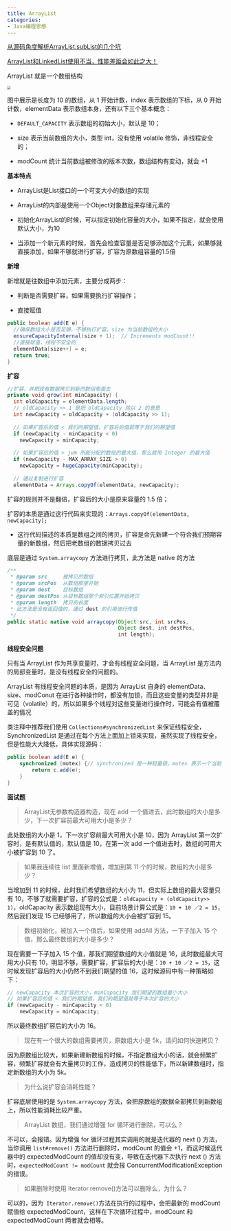 ```yaml
---
title: ArrayList
categories: 
- Java编程思想
---
```


[从源码角度解析ArrayList.subList的几个坑](https://mp.weixin.qq.com/s/DNXAP3PGHE1zX_ax0TyA3Q)

[ArrayList和LinkedList使用不当，性能差距会如此之大！](https://mp.weixin.qq.com/s/IuXnprZdz2Au6yjAgJ1hcg)

ArrayList 就是一个数组结构

<img src="https://img-blog.csdnimg.cn/fb666fc15dba4286ad529bfa38b4350f.png" style="zoom:50%;" />

图中展示是长度为 10 的数组，从 1 开始计数，index 表示数组的下标，从 0 开始计数，elementData 表示数组本身，还有以下三个基本概念：

- `DEFAULT_CAPACITY` 表示数组的初始大小，默认是 10；

- size 表示当前数组的大小，类型 int，没有使用 volatile 修饰，非线程安全的；

- modCount 统计当前数组被修改的版本次数，数组结构有变动，就会 +1

**基本特点**

- ArrayList是List接口的一个可变大小的数组的实现

- ArrayList的内部是使用一个Object对象数组来存储元素的

- 初始化ArrayList的时候，可以指定初始化容量的大小，如果不指定，就会使用默认大小，为10

- 当添加一个新元素的时候，首先会检查容量是否足够添加这个元素，如果够就直接添加，如果不够就进行扩容，扩容为原数组容量的1.5倍

**新增**

新增就是往数组中添加元素，主要分成两步：

- 判断是否需要扩容，如果需要执行扩容操作；

- 直接赋值

```java
public boolean add(E e) {
  //确保数组大小是否足够，不够执行扩容，size 为当前数组的大小
  ensureCapacityInternal(size + 1);  // Increments modCount!!
  //直接赋值，线程不安全的
  elementData[size++] = e;
  return true;
}
```

**扩容**

```java
//扩容，并把现有数据拷贝到新的数组里面去
private void grow(int minCapacity) {
  int oldCapacity = elementData.length;
  // oldCapacity >> 1 是把 oldCapacity 除以 2 的意思
  int newCapacity = oldCapacity + (oldCapacity >> 1);
 
  // 如果扩容后的值 < 我们的期望值，扩容后的值就等于我们的期望值
  if (newCapacity - minCapacity < 0)
    newCapacity = minCapacity;
 
  // 如果扩容后的值 > jvm 所能分配的数组的最大值，那么就用 Integer 的最大值
  if (newCapacity - MAX_ARRAY_SIZE > 0)
    newCapacity = hugeCapacity(minCapacity);
 
  // 通过复制进行扩容
  elementData = Arrays.copyOf(elementData, newCapacity);
```

扩容的规则并不是翻倍，扩容后的大小是原来容量的 1.5 倍；

扩容的本质是通过这行代码来实现的：`Arrays.copyOf(elementData, newCapacity);`

* 这行代码描述的本质是数组之间的拷贝，扩容是会先新建一个符合我们预期容量的新数组，然后把老数组的数据拷贝过去

底层是通过 `System.arraycopy` 方法进行拷贝，此方法是 native 的方法

```java
/**
 * @param src     被拷贝的数组
 * @param srcPos  从数组那里开始
 * @param dest    目标数组
 * @param destPos 从目标数组那个索引位置开始拷贝
 * @param length  拷贝的长度 
 * 此方法是没有返回值的，通过 dest 的引用进行传值
 */
public static native void arraycopy(Object src, int srcPos,
                                    Object dest, int destPos,
                                    int length);
```

**线程安全问题**

只有当 ArrayList 作为共享变量时，才会有线程安全问题，当 ArrayList 是方法内的局部变量时，是没有线程安全的问题的。

ArrayList 有线程安全问题的本质，是因为 ArrayList 自身的 elementData、size、modConut 在进行各种操作时，都没有加锁，而且这些变量的类型并非是可见（volatile）的，所以如果多个线程对这些变量进行操作时，可能会有值被覆盖的情况

类注释中推荐我们使用 `Collections#synchronizedList` 来保证线程安全，SynchronizedList 是通过在每个方法上面加上锁来实现，虽然实现了线程安全，但是性能大大降低，具体实现源码：

```java
public boolean add(E e) {
    synchronized (mutex) {// synchronized 是一种轻量锁，mutex 表示一个当前 SynchronizedList
        return c.add(e);
    }
}
```

**面试题**

> ArrayList无参数构造器构造，现在 add 一个值进去，此时数组的大小是多少，下一次扩容前最大可用大小是多少？

此处数组的大小是 1，下一次扩容前最大可用大小是 10，因为 ArrayList 第一次扩容时，是有默认值的，默认值是 10，在第一次 add 一个值进去时，数组的可用大小被扩容到 10 了。

> 如果我连续往 list 里面新增值，增加到第 11 个的时候，数组的大小是多少？

当增加到 11 的时候，此时我们希望数组的大小为 11，但实际上数组的最大容量只有 10，不够了就需要扩容，扩容的公式是：`oldCapacity + (oldCapacity>> 1)`，oldCapacity 表示数组现有大小，目前场景计算公式是：`10 + 10 ／2 = 15`，然后我们发现 15 已经够用了，所以数组的大小会被扩容到 15。

> 数组初始化，被加入一个值后，如果使用 addAll 方法，一下子加入 15 个值，那么最终数组的大小是多少？

现在需要一下子加入 15 个值，那我们期望数组的大小值就是 16，此时数组最大可用大小只有 10，明显不够，需要扩容，扩容后的大小是：`10 + 10 ／2 = 15`，这时候发现扩容后的大小仍然不到我们期望的值 16，这时候源码中有一种策略如下：

```java
// newCapacity 本次扩容的大小，minCapacity 我们期望的数组最小大小
// 如果扩容后的值 < 我们的期望值，我们的期望值就等于本次扩容的大小
if (newCapacity - minCapacity < 0)
    newCapacity = minCapacity;
```

所以最终数组扩容后的大小为 16。

> 现在有一个很大的数组需要拷贝，原数组大小是 5k，请问如何快速拷贝？

因为原数组比较大，如果新建新数组的时候，不指定数组大小的话，就会频繁扩容，频繁扩容就会有大量拷贝的工作，造成拷贝的性能低下，所以新建数组时，指定新数组的大小为 5k。

> 为什么说扩容会消耗性能？

扩容底层使用的是 `System.arraycopy` 方法，会把原数组的数据全部拷贝到新数组上，所以性能消耗比较严重。

> ArrayList 数组，我们通过增强 for 循环进行删除，可以么？

不可以，会报错。因为增强 for 循环过程其实调用的就是迭代器的 next () 方法，当你调用 `list#remove()` 方法进行删除时，modCount 的值会 +1，而这时候迭代器中的 expectedModCount 的值却没有变，导致在迭代器下次执行 next () 方法时，`expectedModCount != modCount` 就会报 ConcurrentModificationException 的错误。

> 如果删除时使用 Iterator.remove()方法可以删除么，为什么？

可以的，因为` Iterator.remove()`方法在执行的过程中，会把最新的 modCount 赋值给 expectedModCount，这样在下次循环过程中，modCount 和 expectedModCount 两者就会相等。